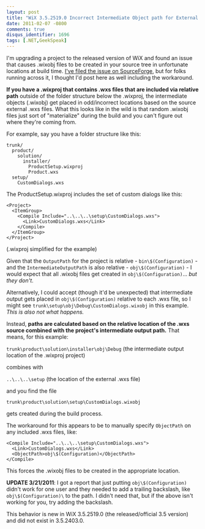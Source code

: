```yaml
---
layout: post
title: "WiX 3.5.2519.0 Incorrect Intermediate Object path for External Files"
date: 2011-02-07 -0800
comments: true
disqus_identifier: 1696
tags: [.NET,GeekSpeak]
---
```

I'm upgrading a project to the released version of WiX and found an
issue that causes .wixobj files to be created in your source tree in
unfortunate locations at build time. [I've filed the issue on
SourceForge](https://sourceforge.net/tracker/index.php?func=detail&aid=3175345&group_id=105970&atid=642714),
but for folks running across it, I thought I'd post here as well
including the workaround.

**If you have a .wixproj that contains .wxs files that are included via
relative path** outside of the folder structure below the .wixproj, the
intermediate objects (.wixobj) get placed in odd/incorrect locations
based on the source external .wxs files. What this looks like in the
wild is that random .wixobj files just sort of "materialize" during the
build and you can't figure out where they're coming from.

For example, say you have a folder structure like this:

    trunk/
      product/
        solution/
          installer/
            ProductSetup.wixproj
            Product.wxs
      setup/
        CustomDialogs.wxs

The ProductSetup.wixproj includes the set of custom dialogs like this:

    <Project>
      <ItemGroup>
        <Compile Include="..\..\..\setup\CustomDialogs.wxs">
          <Link>CustomDialogs.wxs</Link>
        </Compile>
      </ItemGroup>
    </Project>

(.wixproj simplified for the example)

Given that the `OutputPath` for the project is relative -
`bin\$(Configuration)` - and the `IntermediateOutputPath` is also
relative - `obj\$(Configuration)` - I would expect that all .wixobj
files get created in `obj\$(Configuration)`... *but they don't*.

Alternatively, I could accept (though it'd be unexpected) that
intermediate output gets placed in `obj\$(Configuration)` relative to
each .wxs file, so I might see
`trunk\setup\obj\Debug\CustomDialogs.wixobj` in this example. *This is
also not what happens.*

Instead, **paths are calculated based on the relative location of the
.wxs source combined with the project's intermediate output path.** That
means, for this example:

`trunk\product\solution\installer\obj\Debug` (the intermediate output
location of the .wixproj project)

combines with

`..\..\..\setup` (the location of the external .wxs file)

and you find the file

`trunk\product\solution\setup\CustomDialogs.wixobj`

gets created during the build process.

The workaround for this appears to be to manually specify `ObjectPath`
on any included .wxs files, like:

    <Compile Include="..\..\..\setup\CustomDialogs.wxs">
      <Link>CustomDialogs.wxs</Link>
      <ObjectPath>obj\$(Configuration)</ObjectPath>
    </Compile>

This forces the .wixobj files to be created in the appropriate location.

**UPDATE 3/21/2011**: I got a report that just putting
`obj\$(Configuration)` didn't work for one user and they needed to add a
trailing backslash, like `obj\$(Configuration)\` to the path. I didn't
need that, but if the above isn't working for you, try adding the
backslash.

This behavior is new in WiX 3.5.2519.0 (the released/official 3.5
version) and did not exist in 3.5.2403.0.

